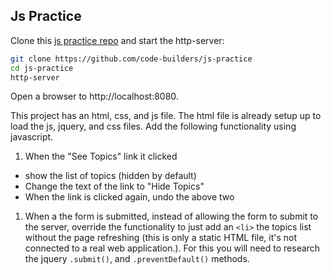 ## Js Practice

Clone this [js practice repo](https://github.com/code-builders/js-practice) and start the http-server:

```sh
git clone https://github.com/code-builders/js-practice
cd js-practice
http-server
```

Open a browser to http://localhost:8080.

This project has an html, css, and js file. The html file is already setup up to load the js, jquery, and css files. Add the following functionality using javascript.

1. When the "See Topics" link it clicked
  - show the list of topics (hidden by default)
  - Change the text of the link to "Hide Topics"
  - When the link is clicked again, undo the above two
1. When a the form is submitted, instead of allowing the form to submit to the server, override the functionality to just add an `<li>` the topics list without the page refreshing (this is only a static HTML file, it's not connected to a real web application.). For this you will need to research the jquery `.submit()`, and `.preventDefault()` methods.
